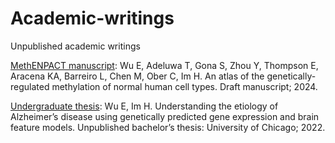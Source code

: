 # Academic-writings
Unpublished academic writings

[MethENPACT manuscript](MethENPACT_Manuscript.pdf): 
Wu E, Adeluwa T, Gona S, Zhou Y, Thompson E, Aracena KA, Barreiro L, Chen M, Ober C, Im H. An atlas of the genetically-regulated methylation of normal human cell types. Draft manuscript; 2024. 

[Undergraduate thesis](EW_Thesis_final.docx):
Wu E, Im H. Understanding the etiology of Alzheimer’s disease using genetically predicted gene expression and brain feature models. Unpublished bachelor’s thesis: University of Chicago; 2022. 
